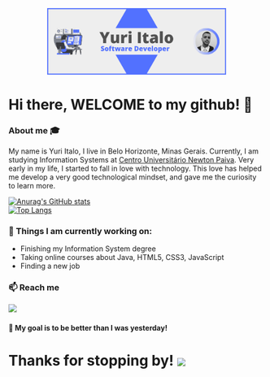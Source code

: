 <p align="center">
  <img src="https://github.com/yuri-italo/yuri-italo/blob/bf441bd850326bc21e0f15c6ee5c2e604c2f0c96/intro-card.png" width="70%">
</p>


<h1>Hi there, WELCOME to my github! 👋</h1>

### About me :mortar_board:
My name is Yuri Italo, I live in Belo Horizonte, Minas Gerais. Currently, I am studying Information Systems at <a href="https://newtonpaiva.br">Centro Universitário Newton Paiva</a>. Very early in my life, I started to fall in love with technology. This love has helped me develop a very good technological mindset, and gave me the curiosity to learn more.<br> 

[![Anurag's GitHub stats](https://github-readme-stats.vercel.app/api?username=yuri-italo)](https://github.com/yuri-italo/github-readme-stats)</br>
[![Top Langs](https://github-readme-stats.vercel.app/api/top-langs/?username=yuri-italo)](https://github.com/yuri-italo/github-readme-stats)
### 🌱 Things I am currently working on: 
- Finishing my Information System degree 
- Taking online courses about Java, HTML5, CSS3, JavaScript  
- Finding a new job

### 📫 Reach me 
[<img src="https://img.shields.io/badge/linkedin-%230077B5.svg?&style=for-the-badge&logo=linkedin&logoColor=white" />](https://www.linkedin.com/in/yuri-italo/)

#### :muscle: My goal is to be better than I was yesterday!

<h1>Thanks for stopping by! <img align='center' src='https://user-images.githubusercontent.com/5713670/87202985-820dcb80-c2b6-11ea-9f56-7ec461c497c3.gif' width='100"'><h1>
